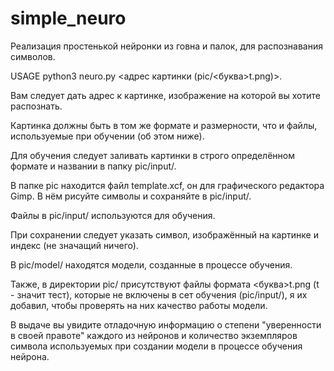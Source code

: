 # simple_neuro
Реализация простенькой нейронки из говна и палок, для распознавания символов.

USAGE python3 neuro.py <адрес картинки (pic/<буква>t.png)>.

Вам следует дать адрес к картинке, изображение на которой вы хотите распознать.

Картинка должны быть в том же формате и размерности, что и файлы, используемые при обучении (об этом ниже).


Для обучения следует заливать картинки в строго определённом формате и названии в папку pic/input/.

В папке pic находится файл template.xcf, он для графического редактора Gimp. В нём рисуйте символы и сохраняйте в pic/input/.

Файлы в pic/input/ используются для обучения.

При сохранении следует указать символ, изображённый на картинке и индекс (не значащий ничего).

В pic/model/ находятся модели, созданные в процессе обучения.

Также, в директории pic/ присутствуют файлы формата <буква>t.png (t - значит тест), которые не включены в сет обучения (pic/input/), я их добавил, чтобы проверять на них качество работы модели.


В выдаче вы увидите отладочную информацию о степени "уверенности в своей правоте" каждого из нейронов и количество экземпляров символа используемых при создании модели в процессе обучения нейрона.
